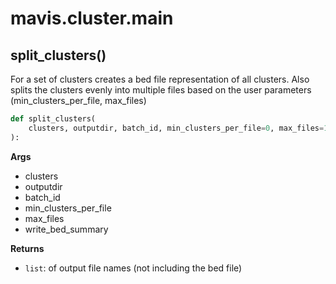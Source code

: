# mavis.cluster.main

## split\_clusters()

For a set of clusters creates a bed file representation of all clusters.
Also splits the clusters evenly into multiple files based on the user parameters (min_clusters_per_file, max_files)

```python
def split_clusters(
    clusters, outputdir, batch_id, min_clusters_per_file=0, max_files=1, write_bed_summary=True
):
```

**Args**

- clusters
- outputdir
- batch_id
- min_clusters_per_file
- max_files
- write_bed_summary

**Returns**

- `list`: of output file names (not including the bed file)

